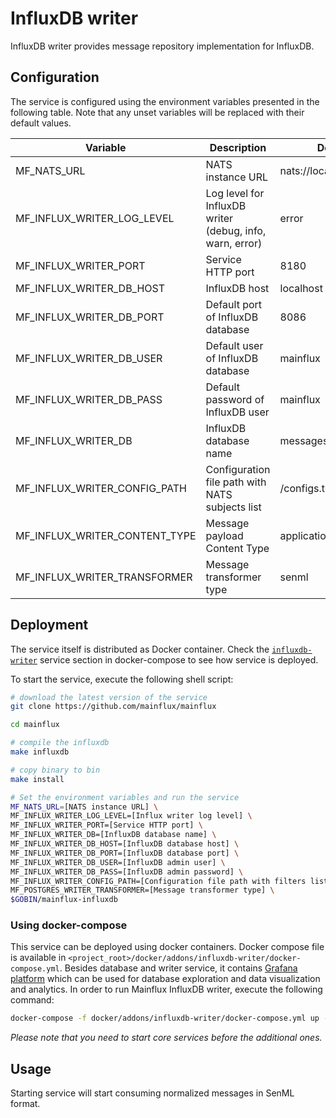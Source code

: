 # InfluxDB writer

InfluxDB writer provides message repository implementation for InfluxDB.

## Configuration

The service is configured using the environment variables presented in the
following table. Note that any unset variables will be replaced with their
default values.

| Variable                      | Description                                              | Default                |
| ----------------------------- | -------------------------------------------------------- | ---------------------- |
| MF_NATS_URL                   | NATS instance URL                                        | nats://localhost:4222  |
| MF_INFLUX_WRITER_LOG_LEVEL    | Log level for InfluxDB writer (debug, info, warn, error) | error                  |
| MF_INFLUX_WRITER_PORT         | Service HTTP port                                        | 8180                   |
| MF_INFLUX_WRITER_DB_HOST      | InfluxDB host                                            | localhost              |
| MF_INFLUX_WRITER_DB_PORT      | Default port of InfluxDB database                        | 8086                   |
| MF_INFLUX_WRITER_DB_USER      | Default user of InfluxDB database                        | mainflux               |
| MF_INFLUX_WRITER_DB_PASS      | Default password of InfluxDB user                        | mainflux               |
| MF_INFLUX_WRITER_DB           | InfluxDB database name                                   | messages               |
| MF_INFLUX_WRITER_CONFIG_PATH  | Configuration file path with NATS subjects list          | /configs.toml          |
| MF_INFLUX_WRITER_CONTENT_TYPE | Message payload Content Type                             | application/senml+json |
| MF_INFLUX_WRITER_TRANSFORMER  | Message transformer type                                 | senml                  |

## Deployment

The service itself is distributed as Docker container. Check the [`influxdb-writer`](https://github.com/mainflux/mainflux/blob/master/docker/addons/influxdb-writer/docker-compose.yml#L35-L58) service section in 
docker-compose to see how service is deployed.

To start the service, execute the following shell script:

```bash
# download the latest version of the service
git clone https://github.com/mainflux/mainflux

cd mainflux

# compile the influxdb
make influxdb

# copy binary to bin
make install

# Set the environment variables and run the service
MF_NATS_URL=[NATS instance URL] \
MF_INFLUX_WRITER_LOG_LEVEL=[Influx writer log level] \
MF_INFLUX_WRITER_PORT=[Service HTTP port] \
MF_INFLUX_WRITER_DB=[InfluxDB database name] \
MF_INFLUX_WRITER_DB_HOST=[InfluxDB database host] \
MF_INFLUX_WRITER_DB_PORT=[InfluxDB database port] \
MF_INFLUX_WRITER_DB_USER=[InfluxDB admin user] \
MF_INFLUX_WRITER_DB_PASS=[InfluxDB admin password] \
MF_INFLUX_WRITER_CONFIG_PATH=[Configuration file path with filters list] \
MF_POSTGRES_WRITER_TRANSFORMER=[Message transformer type] \
$GOBIN/mainflux-influxdb
```

### Using docker-compose

This service can be deployed using docker containers.
Docker compose file is available in `<project_root>/docker/addons/influxdb-writer/docker-compose.yml`. Besides database
and writer service, it contains [Grafana platform](https://grafana.com/) which can be used for database
exploration and data visualization and analytics. In order to run Mainflux InfluxDB writer, execute the following command:

```bash
docker-compose -f docker/addons/influxdb-writer/docker-compose.yml up -d
```

_Please note that you need to start core services before the additional ones._

## Usage

Starting service will start consuming normalized messages in SenML format.

[doc]: http://mainflux.readthedocs.io
